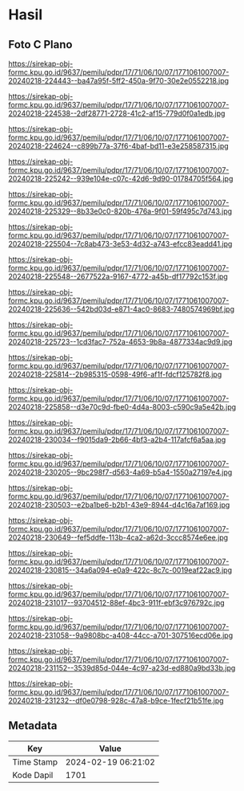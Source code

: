# Hasil

## Foto C Plano

https://sirekap-obj-formc.kpu.go.id/9637/pemilu/pdpr/17/71/06/10/07/1771061007007-20240218-224443--ba47a95f-5ff2-450a-9f70-30e2e0552218.jpg

https://sirekap-obj-formc.kpu.go.id/9637/pemilu/pdpr/17/71/06/10/07/1771061007007-20240218-224538--2df28771-2728-41c2-af15-779d0f0a1edb.jpg

https://sirekap-obj-formc.kpu.go.id/9637/pemilu/pdpr/17/71/06/10/07/1771061007007-20240218-224624--c899b77a-37f6-4baf-bd11-e3e258587315.jpg

https://sirekap-obj-formc.kpu.go.id/9637/pemilu/pdpr/17/71/06/10/07/1771061007007-20240218-225242--939e104e-c07c-42d6-9d90-01784705f564.jpg

https://sirekap-obj-formc.kpu.go.id/9637/pemilu/pdpr/17/71/06/10/07/1771061007007-20240218-225329--8b33e0c0-820b-476a-9f01-59f495c7d743.jpg

https://sirekap-obj-formc.kpu.go.id/9637/pemilu/pdpr/17/71/06/10/07/1771061007007-20240218-225504--7c8ab473-3e53-4d32-a743-efcc83eadd41.jpg

https://sirekap-obj-formc.kpu.go.id/9637/pemilu/pdpr/17/71/06/10/07/1771061007007-20240218-225548--2677522a-9167-4772-a45b-df17792c153f.jpg

https://sirekap-obj-formc.kpu.go.id/9637/pemilu/pdpr/17/71/06/10/07/1771061007007-20240218-225636--542bd03d-e871-4ac0-8683-7480574969bf.jpg

https://sirekap-obj-formc.kpu.go.id/9637/pemilu/pdpr/17/71/06/10/07/1771061007007-20240218-225723--1cd3fac7-752a-4653-9b8a-4877334ac9d9.jpg

https://sirekap-obj-formc.kpu.go.id/9637/pemilu/pdpr/17/71/06/10/07/1771061007007-20240218-225814--2b985315-0598-49f6-af1f-fdcf125782f8.jpg

https://sirekap-obj-formc.kpu.go.id/9637/pemilu/pdpr/17/71/06/10/07/1771061007007-20240218-225858--d3e70c9d-fbe0-4d4a-8003-c590c9a5e42b.jpg

https://sirekap-obj-formc.kpu.go.id/9637/pemilu/pdpr/17/71/06/10/07/1771061007007-20240218-230034--f9015da9-2b66-4bf3-a2b4-117afcf6a5aa.jpg

https://sirekap-obj-formc.kpu.go.id/9637/pemilu/pdpr/17/71/06/10/07/1771061007007-20240218-230205--9bc298f7-d563-4a69-b5a4-1550a27197e4.jpg

https://sirekap-obj-formc.kpu.go.id/9637/pemilu/pdpr/17/71/06/10/07/1771061007007-20240218-230503--e2ba1be6-b2b1-43e9-8944-d4c16a7af169.jpg

https://sirekap-obj-formc.kpu.go.id/9637/pemilu/pdpr/17/71/06/10/07/1771061007007-20240218-230649--fef5ddfe-113b-4ca2-a62d-3ccc8574e6ee.jpg

https://sirekap-obj-formc.kpu.go.id/9637/pemilu/pdpr/17/71/06/10/07/1771061007007-20240218-230815--34a6a094-e0a9-422c-8c7c-0019eaf22ac9.jpg

https://sirekap-obj-formc.kpu.go.id/9637/pemilu/pdpr/17/71/06/10/07/1771061007007-20240218-231017--93704512-88ef-4bc3-911f-ebf3c976792c.jpg

https://sirekap-obj-formc.kpu.go.id/9637/pemilu/pdpr/17/71/06/10/07/1771061007007-20240218-231058--9a9808bc-a408-44cc-a701-307516ecd06e.jpg

https://sirekap-obj-formc.kpu.go.id/9637/pemilu/pdpr/17/71/06/10/07/1771061007007-20240218-231152--3539d85d-044e-4c97-a23d-ed880a9bd33b.jpg

https://sirekap-obj-formc.kpu.go.id/9637/pemilu/pdpr/17/71/06/10/07/1771061007007-20240218-231232--df0e0798-928c-47a8-b9ce-1fecf21b51fe.jpg


## Metadata

| Key        | Value               |
| ---------- | ------------------- |
| Time Stamp | 2024-02-19 06:21:02 |
| Kode Dapil | 1701                |



